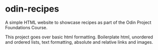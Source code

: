 # odin-recipes

A simple HTML website to showcase recipes as part of the Odin Project Foundations Course.

This project goes over basic html formatting. Boilerplate html, unordered and ordered lists, text formatting, absolute and relative links and images.